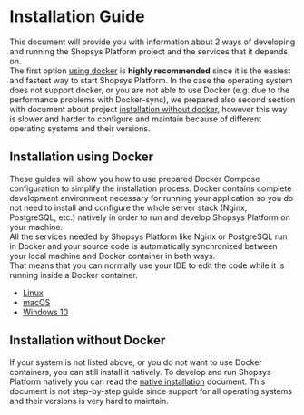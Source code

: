 # Installation Guide

This document will provide you with information about 2 ways of developing and running the Shopsys Platform project and the services that it depends on.  
The first option [using docker](#installation-using-docker) is **highly recommended** since it is the easiest and fastest way to start Shopsys Platform.
In the case the operating system does not support docker, or you are not able to use Docker (e.g. due to the performance problems with Docker-sync), we prepared also second section with document about project [installation without docker](#installation-without-docker), however this way is slower and harder to configure and maintain because of different operating systems and their versions.

## Installation using Docker

These guides will show you how to use prepared Docker Compose configuration to simplify the installation process.
Docker contains complete development environment necessary for running your application so you do not need to install and configure the whole server stack (Nginx, PostgreSQL, etc.) natively in order to run and develop Shopsys Platform on your machine.  
All the services needed by Shopsys Platform like Nginx or PostgreSQL run in Docker and your source code is automatically synchronized between your local machine and Docker container in both ways.  
That means that you can normally use your IDE to edit the code while it is running inside a Docker container.

- [Linux](installation-using-docker-linux.md)
- [macOS](installation-using-docker-macos.md)
- [Windows 10](installation-using-docker-windows-10.md)

## Installation without Docker

If your system is not listed above, or you do not want to use Docker containers, you can still install it natively.
To develop and run Shopsys Platform natively you can read the [native installation](native-installation.md) document.
This document is not step-by-step guide since support for all operating systems and their versions is very hard to maintain.
